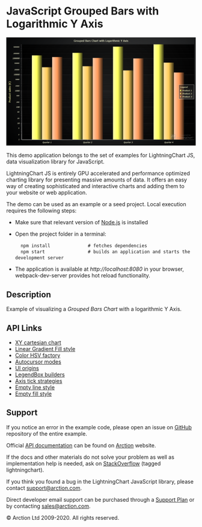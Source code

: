 # JavaScript Grouped Bars with Logarithmic Y Axis

![JavaScript Grouped Bars with Logarithmic Y Axis](logBars.png)

This demo application belongs to the set of examples for LightningChart JS, data visualization library for JavaScript.

LightningChart JS is entirely GPU accelerated and performance optimized charting library for presenting massive amounts of data. It offers an easy way of creating sophisticated and interactive charts and adding them to your website or web application.

The demo can be used as an example or a seed project. Local execution requires the following steps:

- Make sure that relevant version of [Node.js](https://nodejs.org/en/download/) is installed
- Open the project folder in a terminal:

        npm install              # fetches dependencies
        npm start                # builds an application and starts the development server

- The application is available at *http://localhost:8080* in your browser, webpack-dev-server provides hot reload functionality.


## Description

Example of visualizing a *Grouped Bars Chart* with a logarithmic Y Axis.

## API Links

* [XY cartesian chart]
* [Linear Gradient Fill style]
* [Color HSV factory]
* [Autocursor modes]
* [UI origins]
* [LegendBox builders]
* [Axis tick strategies]
* [Empty line style]
* [Empty fill style]


## Support

If you notice an error in the example code, please open an issue on [GitHub][0] repository of the entire example.

Official [API documentation][1] can be found on [Arction][2] website.

If the docs and other materials do not solve your problem as well as implementation help is needed, ask on [StackOverflow][3] (tagged lightningchart).

If you think you found a bug in the LightningChart JavaScript library, please contact support@arction.com.

Direct developer email support can be purchased through a [Support Plan][4] or by contacting sales@arction.com.

[0]: https://github.com/Arction/
[1]: https://www.arction.com/lightningchart-js-api-documentation/
[2]: https://www.arction.com
[3]: https://stackoverflow.com/questions/tagged/lightningchart
[4]: https://www.arction.com/support-services/

© Arction Ltd 2009-2020. All rights reserved.


[XY cartesian chart]: https://www.arction.com/lightningchart-js-api-documentation/v3.4.0/classes/chartxy.html
[Linear Gradient Fill style]: https://www.arction.com/lightningchart-js-api-documentation/v3.4.0/classes/lineargradientfill.html
[Color HSV factory]: https://www.arction.com/lightningchart-js-api-documentation/v3.4.0/globals.html#colorhsv
[Autocursor modes]: https://www.arction.com/lightningchart-js-api-documentation/v3.4.0/enums/autocursormodes.html
[UI origins]: https://www.arction.com/lightningchart-js-api-documentation/v3.4.0/globals.html#uiorigins
[LegendBox builders]: https://www.arction.com/lightningchart-js-api-documentation/v3.4.0/globals.html#legendboxbuilders
[Axis tick strategies]: https://www.arction.com/lightningchart-js-api-documentation/v3.4.0/globals.html#axistickstrategies
[Empty line style]: https://www.arction.com/lightningchart-js-api-documentation/v3.4.0/globals.html#emptyline
[Empty fill style]: https://www.arction.com/lightningchart-js-api-documentation/v3.4.0/globals.html#emptyfill

